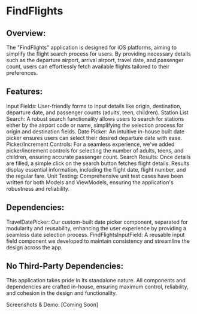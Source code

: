# FindFlights

## Overview:
The "FindFlights" application is designed for iOS platforms, aiming to simplify the flight search process for users. By providing necessary details such as the departure airport, arrival airport, travel date, and passenger count, users can effortlessly fetch available flights tailored to their preferences.

## Features:
Input Fields: User-friendly forms to input details like origin, destination, departure date, and passenger counts (adults, teen, children).
Station List Search: A robust search functionality allows users to search for stations either by the airport code or name, simplifying the selection process for origin and destination fields.
Date Picker: An intuitive in-house built date picker ensures users can select their desired departure date with ease.
Picker/Increment Controls: For a seamless experience, we've added picker/increment controls for selecting the number of adults, teens, and children, ensuring accurate passenger count.
Search Results: Once details are filled, a simple click on the search button fetches flight details. Results display essential information, including the flight date, flight number, and the regular fare.
Unit Testing: Comprehensive unit test cases have been written for both Models and ViewModels, ensuring the application's robustness and reliability.

## Dependencies:
TravelDatePicker: Our custom-built date picker component, separated for modularity and reusability, enhancing the user experience by providing a seamless date selection process.
FindFlightsInputField: A reusable input field component we developed to maintain consistency and streamline the design across the app.

## No Third-Party Dependencies:
This application takes pride in its standalone nature. All components and dependencies are crafted in-house, ensuring maximum control, reliability, and cohesion in the design and functionality.

Screenshots & Demo:
[Coming Soon]

